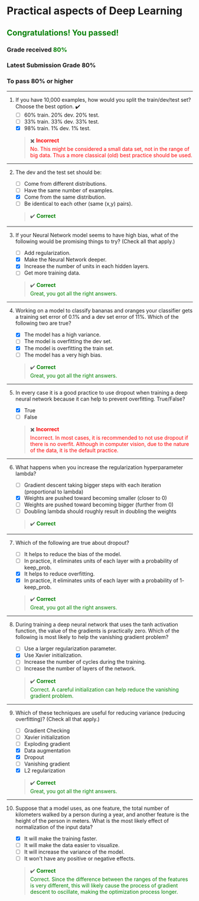 # **Practical aspects of Deep Learning**

## <span style="color: green;">**Congratulations! You passed!**</span>

### **Grade received** <span style="color: green;">80%</span>

### **Latest Submission Grade** 80%

### **To pass** 80% or higher

---

1. If you have 10,000 examples, how would you split the train/dev/test set? Choose the best option.
✔️
   - [ ] 60% train. 20% dev. 20% test.
   - [ ] 33% train. 33% dev. 33% test.
   - [x] 98% train. 1% dev. 1% test.
    > ✖️ <span style="color: red;">**Incorrect**</br>No. This might be considered a small data set, not in the range of big data. Thus a more classical (old) best practice should be used.</span>

---

2. The dev and the test set should be:

    - [ ] Come from different distributions.
    - [ ] Have the same number of examples.
    - [x] Come from the same distribution.
    - [ ] Be identical to each other (same (x,y) pairs).
    > ✔️ <span style="color: green;">**Correct**</span>

---

3. If your Neural Network model seems to have high bias, what of the following would be promising things to try? (Check all that apply.)

    - [ ] Add regularization.
    - [x] Make the Neural Network deeper.
    - [x] Increase the number of units in each hidden layers.
    - [ ] Get more training data.
    > ✔️ <spane style="color: green;">**Correct**</br>Great, you got all the right answers.</span>

---

4. Working on a model to classify bananas and oranges your classifier gets a training set error of 0.1% and a dev set error of 11%. Which of the following two are true?

    - [x] The model has a high variance.
    - [ ] The model is overfitting the dev set.
    - [x] The model is overfitting the train set.
    - [ ] The model has a very high bias.
    > ✔️ <spane style="color: green;">**Correct**</br>Great, you got all the right answers.</span>

---

5. In every case it is a good practice to use dropout when training a deep neural network because it can help to prevent overfitting. True/False?

    - [x] True
    - [ ] False
    > ✖️ <spane style="color: red;">**Incorrect**</br>Incorrect. In most cases, it is recommended to not use dropout if there is no overfit. Although in computer vision, due to the nature of the data, it is the default practice.</span>

---

6. What happens when you increase the regularization hyperparameter lambda?

    - [ ] Gradient descent taking bigger steps with each iteration (proportional to lambda)
    - [x] Weights are pushed toward becoming smaller (closer to 0)
    - [ ] Weights are pushed toward becoming bigger (further from 0)
    - [ ] Doubling lambda should roughly result in doubling the weights
    > ✔️ <spane style="color: green;">**Correct**</span>

---

7. Which of the following are true about dropout? 

    - [ ] It helps to reduce the bias of the model.
    - [ ] In practice, it eliminates units of each layer with a probability of keep_prob.
    - [x] It helps to reduce overfitting.
    - [x] In practice, it eliminates units of each layer with a probability of 1- keep_prob.
    > ✔️ <spane style="color: green;">**Correct**</br>Great, you got all the right answers.</span>

---

8. During training a deep neural network that uses the tanh activation function, the value of the gradients is practically zero. Which of the following is most likely to help the vanishing gradient problem?

    - [ ] Use a larger regularization parameter.
    - [x] Use Xavier initialization.
    - [ ] Increase the number of cycles during the training.
    - [ ] Increase the number of layers of the network.
    > ✔️ <spane style="color: green;">**Correct**</br>Correct. A careful initialization can help reduce the vanishing gradient problem.</span>

---

9. Which of these techniques are useful for reducing variance (reducing overfitting)? (Check all that apply.)

    - [ ] Gradient Checking
    - [ ] Xavier initialization
    - [ ] Exploding gradient
    - [x] Data augmentation
    - [x] Dropout
    - [ ] Vanishing gradient
    - [x] L2 regularization
    > ✔️ <spane style="color: green;">**Correct**</br>Great, you got all the right answers.</span>

---

10. Suppose that a model uses, as one feature, the total number of kilometers walked by a person during a year, and another feature is the height of the person in meters. What is the most likely effect of normalization of the input data?

    - [x] It will make the training faster.
    - [ ] It will make the data easier to visualize.
    - [ ] It will increase the variance of the model.
    - [ ] It won't have any positive or negative effects.
    > ✔️ <spane style="color: green;">**Correct**</br>Correct. Since the difference between the ranges of the features is very different, this will likely cause the process of gradient descent to oscillate, making the optimization process longer.</span>
